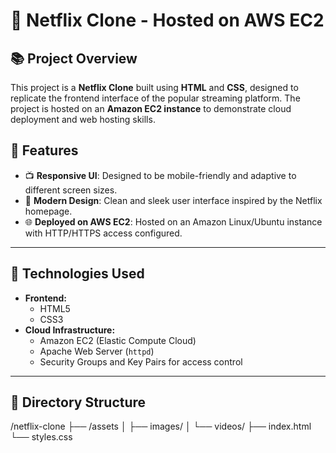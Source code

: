 # 🎥 Netflix Clone - Hosted on AWS EC2

## 📚 Project Overview
This project is a **Netflix Clone** built using **HTML** and **CSS**, designed to replicate the frontend interface of the popular streaming platform. The project is hosted on an **Amazon EC2 instance** to demonstrate cloud deployment and web hosting skills.

## 🚀 Features
- 📺 **Responsive UI**: Designed to be mobile-friendly and adaptive to different screen sizes.
- 🎨 **Modern Design**: Clean and sleek user interface inspired by the Netflix homepage.
- 🌐 **Deployed on AWS EC2**: Hosted on an Amazon Linux/Ubuntu instance with HTTP/HTTPS access configured.

---

## 🧰 Technologies Used
- **Frontend:**
  - HTML5
  - CSS3
- **Cloud Infrastructure:**
  - Amazon EC2 (Elastic Compute Cloud)
  - Apache Web Server (`httpd`)
  - Security Groups and Key Pairs for access control

---

## 📂 Directory Structure
/netflix-clone
├── /assets
│   ├── images/
│   └── videos/
├── index.html
└── styles.css
